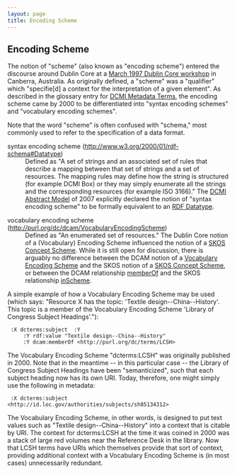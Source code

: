 ```yaml
---
layout: page
title: Encoding Scheme
---
```


## Encoding Scheme 

The notion of "scheme" (also known as "encoding scheme") entered the discourse around Dublin Core at a [March 1997 Dublin Core workshop](http://www.dlib.org/dlib/june97/metadata/06weibel.html) in Canberra, Australia. As originally defined, a "scheme" was a "qualifier" which "specifie[d] a context for the interpretation of a given element". As described in the glossary entry for [DCMI Metadata Terms](http://metaweidner.github.io/dcmi-iac/wiki/Glossary/DCMI_Metadata_Terms "Glossary/DCMI Metadata Terms"), the encoding scheme came by 2000 to be differentiated into "syntax encoding schemes" and "vocabulary encoding schemes".

Note that the word "scheme" is often confused with "schema," most commonly used to refer to the specification of a data format.

<dl>
<dt>syntax encoding scheme (<a href="http://www.w3.org/2000/01/rdf-schema#Datatype" class="external free" rel="nofollow">http://www.w3.org/2000/01/rdf-schema#Datatype</a>)
</dt>
<dd>Defined as "A set of strings and an associated set of rules that describe a mapping between that set of strings and a set of resources. The mapping rules may define how the string is structured (for example DCMI Box) or they may simply enumerate all the strings and the corresponding resources (for example ISO 3166)." The <a href="http://dublincore.org/documents/abstract-model/" class="external text" rel="nofollow">DCMI Abstract Model</a> of 2007 explicitly declared the notion of "syntax encoding scheme" to be formally equivalent to an <a href="http://www.w3.org/2000/01/rdf-schema#Datatype" class="external text" rel="nofollow">RDF Datatype</a>.
</dd>
</dl><dl>
<dt>vocabulary encoding scheme (<a href="http://purl.org/dc/dcam/VocabularyEncodingScheme" class="external free" rel="nofollow">http://purl.org/dc/dcam/VocabularyEncodingScheme</a>)
</dt>
<dd>Defined as "An enumerated set of resources." The Dublin Core notion of a (Vocabulary) Encoding Scheme influenced the notion of a <a href="http://www.w3.org/TR/2009/NOTE-skos-primer-20090818/#secscheme" class="external text" rel="nofollow">SKOS Concept Scheme</a>. While it is still open for discussion, there is arguably no difference between the DCAM notion of a <a href="http://purl.org/dc/dcam/VocabularyEncodingScheme" class="external text" rel="nofollow">Vocabulary Encoding Scheme</a> and the SKOS notion of a <a href="http://www.w3.org/TR/skos-reference/#vocab" class="external text" rel="nofollow">SKOS Concept Scheme</a>, or between the DCAM relationship <a href="http://purl.org/dc/dcam/memberOf" class="external text" rel="nofollow">memberOf</a> and the SKOS relationship <a href="http://www.w3.org/TR/skos-reference/#vocab" class="external text" rel="nofollow">inScheme</a>.
</dd>
</dl>

A simple example of how a Vocabulary Encoding Scheme may be used (which says: "Resource X has the topic: 'Textile design--China--History'. This topic is a member of the Vocabulary Encoding Scheme 'Library of Congress Subject Headings'."):

     :X dcterms:subject  :Y
         :Y rdf:value "Textile design--China--History"
         :Y dcam:memberOf <http://purl.org/dc/terms/LCSH>

The Vocabulary Encoding Scheme "dcterms:LCSH" was originally published in 2000. Note that in the meantime -- in this particular case -- the Library of Congress Subject Headings have been "semanticized", such that each subject heading now has its own URI. Today, therefore, one might simply use the following in metadata:

     :X dcterms:subject <http://id.loc.gov/authorities/subjects/sh85134312>

The Vocabulary Encoding Scheme, in other words, is designed to put text values such as "Textile design--China--History" into a context that is citable by URI. The context for dcterms:LCSH at the time it was coined in 2000 was a stack of large red volumes near the Reference Desk in the library. Now that LCSH terms have URIs which themselves provide that sort of context, providing additional context with a Vocabulary Encoding Scheme is (in most cases) unnecessarily redundant.

